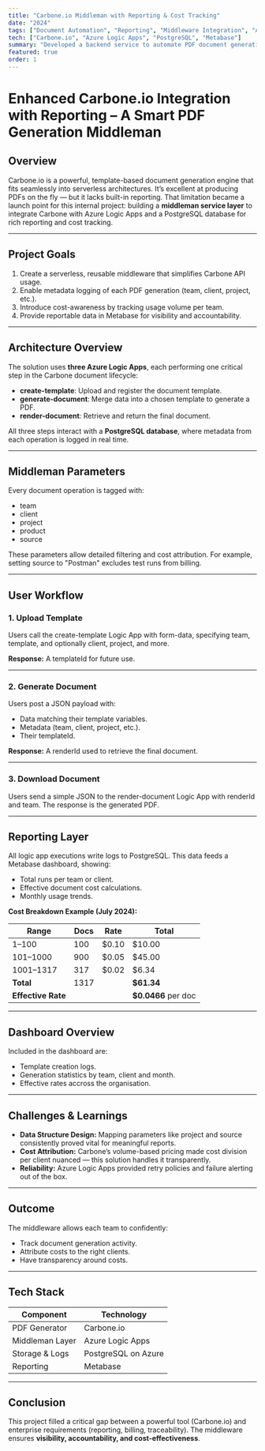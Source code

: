 ```yaml
---
title: "Carbone.io Middleman with Reporting & Cost Tracking"
date: "2024"
tags: ["Document Automation", "Reporting", "Middleware Integration", "API Logging", "Internal Tooling"]
tech: ["Carbone.io", "Azure Logic Apps", "PostgreSQL", "Metabase"]
summary: "Developed a backend service to automate PDF document generation, log metadata for each operation, and generate team- and client-level reports using a custom integration with Azure and Metabase."
featured: true
order: 1
---
```


# **Enhanced Carbone.io Integration with Reporting – A Smart PDF Generation Middleman** 

## **Overview**

Carbone.io is a powerful, template-based document generation engine that fits seamlessly into serverless architectures. It’s excellent at producing PDFs on the fly — but it lacks built-in reporting. That limitation became a launch point for this internal project: building a **middleman service layer** to integrate Carbone with Azure Logic Apps and a PostgreSQL database for rich reporting and cost tracking.

---

## **Project Goals**

1. Create a serverless, reusable middleware that simplifies Carbone API usage.
2. Enable metadata logging of each PDF generation (team, client, project, etc.).
3. Introduce cost-awareness by tracking usage volume per team.
4. Provide reportable data in Metabase for visibility and accountability.

---

## **Architecture Overview**

The solution uses **three Azure Logic Apps**, each performing one critical step in the Carbone document lifecycle:

- **create-template**: Upload and register the document template.
- **generate-document**: Merge data into a chosen template to generate a PDF.
- **render-document**: Retrieve and return the final document.

All three steps interact with a **PostgreSQL database**, where metadata from each operation is logged in real time.

---

## **Middleman Parameters**

Every document operation is tagged with:

- team
- client
- project
- product
- source

These parameters allow detailed filtering and cost attribution. For example, setting source to "Postman" excludes test runs from billing.

---

## **User Workflow**

### 1. **Upload Template**
Users call the create-template Logic App with form-data, specifying team, template, and optionally client, project, and more.

**Response:** A templateId for future use.

---

### 2. **Generate Document**
Users post a JSON payload with:
- Data matching their template variables.
- Metadata (team, client, project, etc.).
- Their templateId.

**Response:** A renderId used to retrieve the final document.

---

### 3. **Download Document**
Users send a simple JSON to the render-document Logic App with renderId and team. The response is the generated PDF.

---

## **Reporting Layer**

All logic app executions write logs to PostgreSQL. This data feeds a Metabase dashboard, showing:

- Total runs per team or client.
- Effective document cost calculations.
- Monthly usage trends.

**Cost Breakdown Example (July 2024):**

| Range               | Docs | Rate  | Total   |
|---------------------|------|-------|---------|
| 1–100               | 100  | $0.10 | $10.00  |
| 101–1000            | 900  | $0.05 | $45.00  |
| 1001–1317           | 317  | $0.02 | $6.34   |
| **Total**           |1317  |       | **$61.34** |
| **Effective Rate**  |      |       | **$0.0466** per doc |

---

## **Dashboard Overview**

Included in the dashboard are:

- Template creation logs.
- Generation statistics by team, client and month.
- Effective rates accross the organisation.

---

## **Challenges & Learnings**

- **Data Structure Design:** Mapping parameters like project and source consistently proved vital for meaningful reports.
- **Cost Attribution:** Carbone’s volume-based pricing made cost division per client nuanced — this solution handles it transparently.
- **Reliability:** Azure Logic Apps provided retry policies and failure alerting out of the box.

---

## **Outcome**

The middleware allows each team to confidently:
- Track document generation activity.
- Attribute costs to the right clients.
- Have transparency around costs.

---

## **Tech Stack**

| Component            | Technology          |
|----------------------|---------------------|
| PDF Generator        | Carbone.io          |
| Middleman Layer      | Azure Logic Apps    |
| Storage & Logs       | PostgreSQL on Azure |
| Reporting            | Metabase            |

---

## **Conclusion**

This project filled a critical gap between a powerful tool (Carbone.io) and enterprise requirements (reporting, billing, traceability). The middleware  ensures **visibility, accountability, and cost-effectiveness**.
